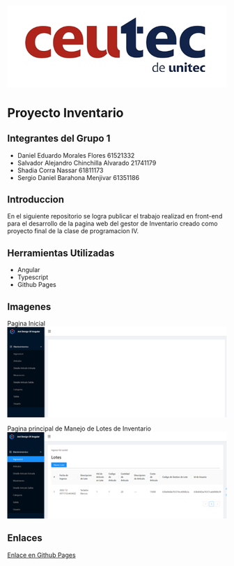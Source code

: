 ![](imagenes/Ceutec.png)

# Proyecto Inventario

## Integrantes del Grupo 1

- Daniel Eduardo Morales Flores 61521332
- Salvador Alejandro Chinchilla Alvarado 21741179
- Shadia Corra Nassar 61811173
- Sergio Daniel Barahona Menjivar 61351186

## Introduccion
En el siguiente repositorio se logra publicar el trabajo realizad en front-end para el desarrollo de la pagina web del gestor de Inventario creado como proyecto final de la clase de programacion IV.

## Herramientas Utilizadas
- Angular
- Typescript
- Github Pages

## Imagenes
Pagina Inicial
![](imagenes/Imagen3.png)

Pagina principal de Manejo de Lotes de Inventario
![](imagenes/Imagen1.png)

## Enlaces

[Enlace en Github Pages](https://srgio29.github.io/PrograIVProyectoInventario/#/) <br>